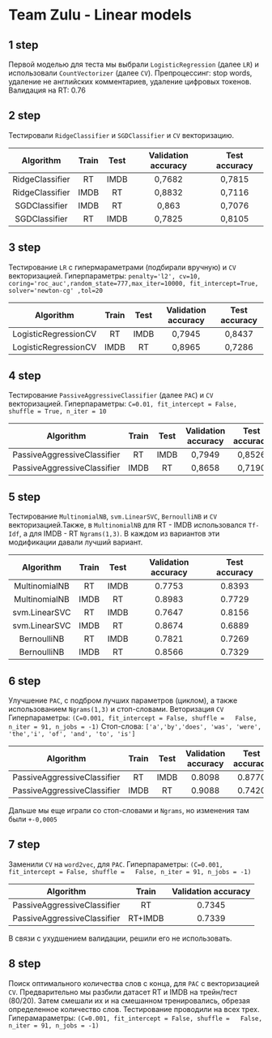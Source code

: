 # Team Zulu - Linear models

## 1 step
Первой моделью для теста мы выбрали `LogisticRegression` (далее `LR`) и использовали `CountVectorizer` (далее `CV`).
Препроцессинг: stop words, удаление не английских комментариев, удаление цифровых токенов.
Валидация на RT: 0.76 

## 2 step
Тестировали `RidgeClassifier` и `SGDClassifier` и `CV` векторизацию.

**Algorithm**|**Train**|**Test**|**Validation accuracy**|**Test accuracy**
:-----:|:-----:|:-----:|:-----:|:-----:
RidgeClassifier|RT|IMDB|0,7682|0,7815
RidgeClassifier|IMDB|RT|0,8832|0,7116
SGDClassifier|IMDB|RT|0,863|0,7076
SGDClassifier|RT|IMDB|0,7825|0,8105

## 3 step
Тестирование `LR` с гипермараметрами (подбирали вручную) и `CV` векторизацией.
Гиперпараметры: `penalty='l2', cv=10, coring='roc_auc',random_state=777,max_iter=10000, fit_intercept=True, solver='newton-cg' ,tol=20`

**Algorithm**|**Train**|**Test**|**Validation accuracy**|**Test accuracy**
:-----:|:-----:|:-----:|:-----:|:-----:
LogisticRegressionCV|RT|IMDB|0,7945|0,8437
LogisticRegressionCV|IMDB|RT|0,8965|0,7286

## 4 step
Тестирование `PassiveAggressiveClassifier` (далее `PAC`) и `CV` векторизацией.
Гиперпараметры: `C=0.01, fit_intercept = False, shuffle = True, n_iter = 10`

**Algorithm**|**Train**|**Test**|**Validation accuracy**|**Test accuracy**
:-----:|:-----:|:-----:|:-----:|:-----:
PassiveAggressiveClassifier|RT|IMDB|0,7949|0,8526
PassiveAggressiveClassifier|IMDB|RT|0,8658|0,7190

## 5 step
Тестирование `MultinomialNB`, `svm.LinearSVC`,  `BernoulliNB` и `CV` векторизацией.Также, в `MultinomialNB` для RT - IMDB использовался `Tf-Idf`, а для IMDB - RT `Ngrams(1,3)`. В каждом из вариантов эти модификации давали лучший вариант. 

**Algorithm**|**Train**|**Test**|**Validation accuracy**|**Test accuracy**
:-----:|:-----:|:-----:|:-----:|:-----:
MultinomialNB|RT|IMDB|0.7753|0.8393
MultinomialNB|IMDB|RT|0.8983|0.7729
svm.LinearSVC|RT|IMDB|0.7647|0.8156
svm.LinearSVC|IMDB|RT|0.8674|0.6889
BernoulliNB|RT|IMDB|0.7821|0.7269
BernoulliNB|IMDB|RT|0.8566|0.7329

## 6 step
Улучшение `PAC`, с подбром лучших параметров (циклом), а также использованием `Ngrams(1,3)`  и стоп-словами. Веторизация `CV`
Гиперпараметры: `(C=0.001, fit_intercept = False, shuffle =   False, n_iter = 91, n_jobs = -1)`
Стоп-слова: `['a','by','does', 'was', 'were', 'the','i', 'of', 'and', 'to', 'is']`

**Algorithm**|**Train**|**Test**|**Validation accuracy**|**Test accuracy**
:-----:|:-----:|:-----:|:-----:|:-----:
PassiveAggressiveClassifier|RT|IMDB|0.8098|0.8770
PassiveAggressiveClassifier|IMDB|RT|0.9088|0.7420

Дальше мы еще играли со стоп-словами и `Ngrams`, но изменения там были `+-0,0005` 

## 7 step
Заменили `CV` на `word2vec`, для `PAC`.
Гиперпараметры: `(C=0.001, fit_intercept = False, shuffle =   False, n_iter = 91, n_jobs = -1)`

**Algorithm**|**Train**|**Validation accuracy**
:-----:|:-----:|:-----:
PassiveAggressiveClassifier|RT|0.7345
PassiveAggressiveClassifier|RT+IMDB|0.7339

В связи с ухудшением валидации, решили его не использовать.

## 8 step
Поиск оптимального количества слов с конца, для `PAC` с векторизацией `CV`. 
Предварительно мы разбили датасет RT и IMDB на трейн/тест (80/20). Затем смешали их и на смешанном тренировались, обрезая определенное количество слов.
Тестирование проводили на всех трех.
Гиперамараметры: `(C=0.001, fit_intercept = False, shuffle =   False, n_iter = 91, n_jobs = -1)`
